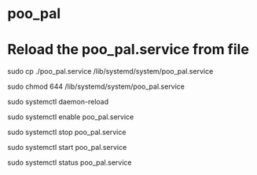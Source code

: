 # poo_pal










# Reload the poo_pal.service from file


sudo cp ./poo_pal.service /lib/systemd/system/poo_pal.service

sudo chmod 644 /lib/systemd/system/poo_pal.service

sudo systemctl daemon-reload

sudo systemctl enable poo_pal.service

sudo systemctl stop poo_pal.service

sudo systemctl start poo_pal.service

sudo systemctl status poo_pal.service

